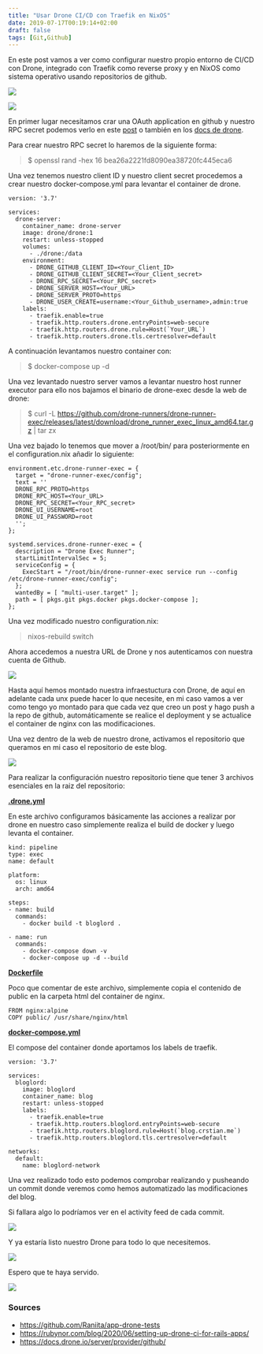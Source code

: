 ```yaml
---
title: "Usar Drone CI/CD con Traefik en NixOS"
date: 2019-07-17T00:19:14+02:00
draft: false
tags: [Git,Github]
---
```


En este post vamos a ver como configurar nuestro propio entorno de CI/CD con Drone, integrado con Traefik como reverse proxy y en NixOS como sistema operativo usando repositorios de github.

![](https://raw.githubusercontent.com/Crstian19/My-personal-blog/Main/public/images/NixOS.png)

![](https://raw.githubusercontent.com/Crstian19/My-personal-blog/Main/public/images/Drone.jpg)

En primer lugar necesitamos crar una OAuth application en github y nuestro RPC secret podemos verlo en este [post](https://rubynor.com/blog/2020/06/setting-up-drone-ci-for-rails-apps/) o también en los [docs de drone](https://docs.drone.io/server/provider/github/).

Para crear nuestro RPC secret lo haremos de la siguiente forma:

> $ openssl rand -hex 16
bea26a2221fd8090ea38720fc445eca6

Una vez tenemos nuestro client ID y nuestro client secret procedemos a crear nuestro docker-compose.yml para levantar el container de drone.

```
version: '3.7'

services:
  drone-server:
    container_name: drone-server
    image: drone/drone:1
    restart: unless-stopped
    volumes:
      - ./drone:/data
    environment:
      - DRONE_GITHUB_CLIENT_ID=<Your_Client_ID>
      - DRONE_GITHUB_CLIENT_SECRET=<Your_Client_secret>
      - DRONE_RPC_SECRET=<Your_RPC_secret>
      - DRONE_SERVER_HOST=<Your_URL>
      - DRONE_SERVER_PROTO=https
      - DRONE_USER_CREATE=username:<Your_Github_username>,admin:true
    labels:
      - traefik.enable=true
      - traefik.http.routers.drone.entryPoints=web-secure
      - traefik.http.routers.drone.rule=Host(`Your_URL`)
      - traefik.http.routers.drone.tls.certresolver=default

```
A continuación levantamos nuestro container con:
> $ docker-compose up -d

Una vez levantado nuestro server vamos a levantar nuestro host runner executor para ello nos bajamos el binario de drone-exec desde la web de drone:

> $ curl -L https://github.com/drone-runners/drone-runner-exec/releases/latest/download/drone_runner_exec_linux_amd64.tar.gz | tar zx

Una vez bajado lo tenemos que mover a /root/bin/ para posteriormente en el configuration.nix añadir lo siguiente:

```
environment.etc.drone-runner-exec = {
  target = "drone-runner-exec/config";
  text = ''
  DRONE_RPC_PROTO=https
  DRONE_RPC_HOST=<Your_URL>
  DRONE_RPC_SECRET=<Your_RPC_secret>
  DRONE_UI_USERNAME=root
  DRONE_UI_PASSWORD=root
  '';
};

systemd.services.drone-runner-exec = {
  description = "Drone Exec Runner";
  startLimitIntervalSec = 5;
  serviceConfig = {
    ExecStart = "/root/bin/drone-runner-exec service run --config /etc/drone-runner-exec/config";
  };
  wantedBy = [ "multi-user.target" ];
  path = [ pkgs.git pkgs.docker pkgs.docker-compose ];
};
```
Una vez modificado nuestro configuration.nix:

> nixos-rebuild switch

Ahora accedemos a nuestra URL de Drone y nos autenticamos con nuestra cuenta de  Github.

![](https://raw.githubusercontent.com/Crstian19/My-personal-blog/Main/public/images/GithubLogin.png)

Hasta aquí hemos montado nuestra infraestuctura con Drone, de aquí en adelante cada unx puede hacer lo que necesite, en mi caso vamos a ver como tengo yo montado para que cada vez que creo un post y hago push a la repo de github, automáticamente se realice el deployment y se actualice el container de nginx con las modificaciones.

Una vez dentro de la web de nuestro drone, activamos el repositorio que queramos en mi caso el repositorio de este blog.

![](https://raw.githubusercontent.com/Crstian19/My-personal-blog/Main/public/images/Dronepage.png)


Para realizar la configuración nuestro repositorio tiene que tener 3 archivos esenciales en la raiz del repositorio:

[**.drone.yml**](https://github.com/Crstian19/My-personal-blog/blob/Main/.drone.yml)

En este archivo configuramos básicamente las acciones a realizar por drone en nuestro caso simplemente realiza el build de docker y luego levanta el container.


```
kind: pipeline
type: exec
name: default

platform:
  os: linux
  arch: amd64

steps:
- name: build
  commands:
    - docker build -t bloglord .

- name: run
  commands:
    - docker-compose down -v
    - docker-compose up -d --build
```
[**Dockerfile**](https://github.com/Crstian19/My-personal-blog/blob/Main/Dockerfile)

Poco que comentar de este archivo, simplemente copia el contenido de public en la carpeta html del container de nginx.

```
FROM nginx:alpine
COPY public/ /usr/share/nginx/html
```
[**docker-compose.yml**](https://github.com/Crstian19/My-personal-blog/blob/Main/docker-compose.yml)

El compose del container donde aportamos los labels de traefik.

```
version: '3.7'

services:
  bloglord:
    image: bloglord
    container_name: blog
    restart: unless-stopped
    labels:
      - traefik.enable=true
      - traefik.http.routers.bloglord.entryPoints=web-secure
      - traefik.http.routers.bloglord.rule=Host(`blog.crstian.me`)
      - traefik.http.routers.bloglord.tls.certresolver=default

networks:
  default:
    name: bloglord-network
```

Una vez realizado todo esto podemos comprobar realizando y pusheando un commit donde veremos como hemos automatizado las modificaciones del blog.

Si fallara algo lo podríamos ver en el activity feed de cada commit.

![](https://raw.githubusercontent.com/Crstian19/My-personal-blog/Main/public/images/DroneActivityFeed.png)

Y ya estaría listo nuestro Drone para todo lo que necesitemos.

![](https://i.pinimg.com/originals/f4/7a/70/f47a703b66a1d1e2a2f9b3078a00215a.gif)

Espero que te haya servido.

![](https://res.cloudinary.com/practicaldev/image/fetch/s--nMs39Zo_--/c_imagga_scale,f_auto,fl_progressive,h_720,q_auto,w_1280/https://dev-to-uploads.s3.amazonaws.com/i/46k0qyz9ngq8yvdlt7x7.png)

### Sources

- https://github.com/Raniita/app-drone-tests
- https://rubynor.com/blog/2020/06/setting-up-drone-ci-for-rails-apps/
- https://docs.drone.io/server/provider/github/